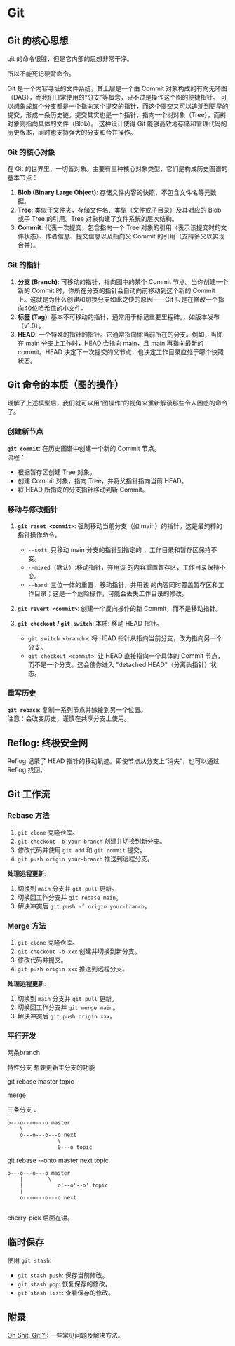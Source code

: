 # Git

## Git 的核心思想

git 的命令很脏，但是它内部的思想非常干净。

所以不能死记硬背命令。


Git 是一个内容寻址的文件系统，其上层是一个由 Commit 对象构成的有向无环图（DAG），而我们日常使用的“分支”等概念，只不过是操作这个图的便捷指针。 可以想象成每个分支都是一个指向某个提交的指针，而这个提交又可以追溯到更早的提交，形成一条历史链。提交其实也是一个指针，指向一个树对象（Tree），而树对象则指向具体的文件（Blob）。 这种设计使得 Git 能够高效地存储和管理代码的历史版本，同时也支持强大的分支和合并操作。

### Git 的核心对象

在 Git 的世界里，一切皆对象。主要有三种核心对象类型，它们是构成历史图谱的基本节点：

1. **Blob (Binary Large Object)**: 存储文件内容的快照，不包含文件名等元数据。
2. **Tree**: 类似于文件夹，存储文件名、类型（文件或子目录）及其对应的 Blob 或子 Tree 的引用。Tree 对象构建了文件系统的层次结构。
3. **Commit**: 代表一次提交，包含指向一个 Tree 对象的引用（表示该提交时的文件状态）、作者信息、提交信息以及指向父 Commit 的引用（支持多父以实现合并）。

### Git 的指针

1. **分支 (Branch)**: 可移动的指针，指向图中的某个 Commit 节点。当你创建一个新的 Commit 时，你所在分支的指针会自动向前移动到这个新的 Commit 上。这就是为什么创建和切换分支如此之快的原因——Git 只是在修改一个指向40位哈希值的小文件。
2. **标签 (Tag)**: 基本不可移动的指针，通常用于标记重要里程碑。，如版本发布（v1.0）。
3. **HEAD**:  一个特殊的指针的指针。它通常指向你当前所在的分支。例如，当你在 main 分支上工作时，HEAD 会指向 main，且 main 再指向最新的 commit。HEAD 决定下一次提交的父节点，也决定工作目录应处于哪个快照状态。

## Git 命令的本质（图的操作）

理解了上述模型后，我们就可以用“图操作”的视角来重新解读那些令人困惑的命令了。

### 创建新节点

**`git commit`**: 在历史图谱中创建一个新的 Commit 节点。  
流程：
- 根据暂存区创建 Tree 对象。
- 创建 Commit 对象，指向 Tree，并将父指针指向当前 HEAD。
- 将 HEAD 所指向的分支指针移动到新 Commit。

### 移动与修改指针

1. **`git reset <commit>`**: 强制移动当前分支（如 main）的指针。这是最纯粹的指针操作命令。

   - `--soft`: 只移动 main 分支的指针到指定的 <commit>，工作目录和暂存区保持不变。
   - `--mixed`（默认）:移动指针，并用该 <commit> 的内容重置暂存区，工作目录保持不变。
   - `--hard`: 三位一体的重置，移动指针，并用该 <commit> 的内容同时覆盖暂存区和工作目录；这是一个危险操作，可能会丢失工作目录的修改。

2. **`git revert <commit>`**: 创建一个反向操作的新 Commit，而不是移动指针。

3. **`git checkout` / `git switch`**: 本质: 移动 HEAD 指针。
   - `git switch <branch>`: 将 HEAD 指针从指向当前分支，改为指向另一个分支。
   - `git checkout <commit>`: 让 HEAD 直接指向一个具体的 Commit 节点，而不是一个分支。这会使你进入 "detached HEAD"（分离头指针）状态。

### 重写历史

**`git rebase`**: 复制一系列节点并嫁接到另一个位置。  
注意：会改变历史，谨慎在共享分支上使用。

## Reflog: 终极安全网

Reflog 记录了 HEAD 指针的移动轨迹。即使节点从分支上“消失”，也可以通过 Reflog 找回。



## Git 工作流

### Rebase 方法

1. `git clone` 克隆仓库。
2. `git checkout -b your-branch` 创建并切换到新分支。
3. 修改代码并使用 `git add` 和 `git commit` 提交。
4. `git push origin your-branch` 推送到远程分支。

**处理远程更新**:
1. 切换到 `main` 分支并 `git pull` 更新。
2. 切换回工作分支并 `git rebase main`。
3. 解决冲突后 `git push -f origin your-branch`。

### Merge 方法

1. `git clone` 克隆仓库。
2. `git checkout -b xxx` 创建并切换到新分支。
3. 修改代码并提交。
4. `git push origin xxx` 推送到远程分支。

**处理远程更新**:
1. 切换到 `main` 分支并 `git pull` 更新。
2. 切换回工作分支并 `git merge main`。
3. 解决冲突后 `git push origin xxx`。



### 平行开发

两条branch

特性分支 想要更新主分支的功能

git rebase master topic


merge


三条分支：

```
o---o---o---o master                             
    \
    o---o---o---o next           
                \
                0---o topic
```

git rebase --onto master next topic

```
o---o---o---o master                             
    |        \
    |           o'--o'--o' topic
    |
    o---o---o---o next           
            
```

cherry-pick 后面在讲。


## 临时保存

使用 `git stash`:
- `git stash push`: 保存当前修改。
- `git stash pop`: 恢复保存的修改。
- `git stash list`: 查看保存的修改。

## 附录


[Oh Shit, Git!?!](https://ohshitgit.com/zh): 一些常见问题及解决方法。
